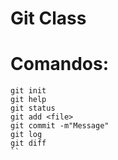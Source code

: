 Git Class
======

# Comandos:

```
git init
git help
git status
git add <file>
git commit -m"Message"
git log
git diff
``